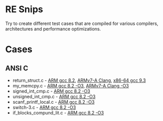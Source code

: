 # RE Snips

Try to create different test cases that are compiled for various compilers, architectures and performance optimizations.

# Cases

## ANSI C

- return_struct.c - [ARM gcc 8.2](https://godbolt.org/z/2LVZM7), [ARMv7-A Clang](https://godbolt.org/z/ptr9zT), [x86-64 gcc 9.3](https://godbolt.org/z/93X2Yk)
- my_memcpy.c - [ARM gcc 8.2 -O3](https://godbolt.org/z/RcLMNC), [ARMv7-A Clang -O3](https://godbolt.org/z/4wXY-V)
- signed_int_cmp.c - [ARM gcc 8.2 -O3](https://godbolt.org/z/VFwaQp)
- unsigned_int_cmp.c - [ARM gcc 8.2 -O3](https://godbolt.org/z/xUm-UW)
- scanf_printf_local.c - [ARM gcc 8.2 -O3](https://godbolt.org/z/52cLCQ)
- switch-3.c - [ARM gcc 8.2 -O3](https://godbolt.org/z/9Tr68Y)
- if_blocks_compund_lit.c - [ARM gcc 8.2 -O3](https://godbolt.org/z/pauxBQ)